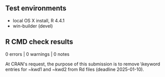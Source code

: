 ## Test environments

* local OS X install, R 4.4.1
* win-builder (devel)

## R CMD check results

0 errors | 0 warnings | 0 notes

At CRAN's request, the purpose of this submission is to remove \keyword entries for ~kwd1 and ~kwd2 from Rd files (deadline 2025-01-10).
